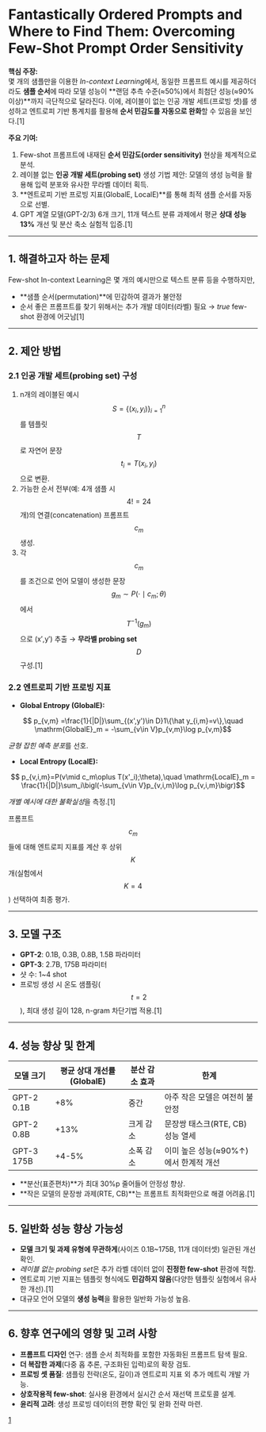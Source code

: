 # Fantastically Ordered Prompts and Where to Find Them: Overcoming Few-Shot Prompt Order Sensitivity

**핵심 주장:**  
몇 개의 샘플만을 이용한 *In-context Learning*에서, 동일한 프롬프트 예시를 제공하더라도 **샘플 순서**에 따라 모델 성능이 **랜덤 추측 수준(≈50%)에서 최첨단 성능(≈90% 이상)**까지 극단적으로 달라진다. 이에, 레이블이 없는 인공 개발 세트(프로빙 셋)를 생성하고 엔트로피 기반 통계치를 활용해 **순서 민감도를 자동으로 완화**할 수 있음을 보인다.[1]

**주요 기여:**  
1. Few-shot 프롬프트에 내재된 **순서 민감도(order sensitivity)** 현상을 체계적으로 분석.  
2. 레이블 없는 **인공 개발 세트(probing set)** 생성 기법 제안: 모델의 생성 능력을 활용해 입력 분포와 유사한 무라벨 데이터 획득.  
3. **엔트로피 기반 프로빙 지표(GlobalE, LocalE)**를 통해 최적 샘플 순서를 자동으로 선별.  
4. GPT 계열 모델(GPT-2/3) 6개 크기, 11개 텍스트 분류 과제에서 평균 **상대 성능 13%** 개선 및 분산 축소 실험적 입증.[1]

***

## 1. 해결하고자 하는 문제  
Few-shot In-context Learning은 몇 개의 예시만으로 텍스트 분류 등을 수행하지만,  
- **샘플 순서(permutation)**에 민감하여 결과가 불안정  
- 순서 좋은 프롬프트를 찾기 위해서는 추가 개발 데이터(라벨) 필요 → *true* few-shot 환경에 어긋남[1]

***

## 2. 제안 방법

### 2.1 인공 개발 세트(probing set) 구성  
1.  n개의 레이블된 예시 $$S=\{(x_i,y_i)\}_{i=1}^n$$를 템플릿 $$T$$로 자연어 문장 $$t_i=T(x_i,y_i)$$으로 변환.  
2.  가능한 순서 전부(예: 4개 샘플 시 $$4!=24$$개)의 연결(concatenation) 프롬프트 $$c_m$$ 생성.  
3.  각 $$c_m$$를 조건으로 언어 모델이 생성한 문장 $$g_m\sim P(\cdot\mid c_m;\theta)$$에서 $$T^{-1}(g_m)$$으로 (x′,y′) 추출 → **무라벨 probing set** $$D$$ 구성.[1]

### 2.2 엔트로피 기반 프로빙 지표  
- **Global Entropy (GlobalE):**  

```math
    p_{v,m} =\frac{1}{|D|}\sum_{(x',y')\in D}1\{\hat y_{i,m}=v\},\quad 
    \mathrm{GlobalE}_m = -\sum_{v\in V}p_{v,m}\log p_{v,m}
```
  
  *균형 잡힌 예측 분포*를 선호.  
- **Local Entropy (LocalE):**  

```math
    p_{v,i,m}=P(v\mid c_m\oplus T(x'_i);\theta),\quad
    \mathrm{LocalE}_m = \frac{1}{|D|}\sum_i\bigl(-\sum_{v\in V}p_{v,i,m}\log p_{v,i,m}\bigr)
```
  
  *개별 예시에 대한 불확실성*을 측정.[1]

프롬프트 $$c_m$$들에 대해 엔트로피 지표를 계산 후 상위 $$K$$개(실험에서 $$K=4$$) 선택하여 최종 평가.

***

## 3. 모델 구조  
- **GPT-2**: 0.1B, 0.3B, 0.8B, 1.5B 파라미터  
- **GPT-3**: 2.7B, 175B 파라미터  
- 샷 수: 1~4 shot  
- 프로빙 생성 시 온도 샘플링($$t=2$$), 최대 생성 길이 128, n-gram 차단기법 적용.[1]

***

## 4. 성능 향상 및 한계  

| 모델 크기    | 평균 상대 개선률 (GlobalE) | 분산 감소 효과 | 한계                                 |
|-------------|--------------------------|---------------|--------------------------------------|
| GPT-2 0.1B  | +8%                      | 중간          | 아주 작은 모델은 여전히 불안정        |
| GPT-2 0.8B  | +13%                     | 크게 감소     | 문장쌍 태스크(RTE, CB) 성능 열세       |
| GPT-3 175B  | +4-5%                    | 소폭 감소     | 이미 높은 성능(≈90%↑)에서 한계적 개선 |

- **분산(표준편차)**가 최대 30%p 줄어들어 안정성 향상.  
- **작은 모델의 문장쌍 과제(RTE, CB)**는 프롬프트 최적화만으로 해결 어려움.[1]

***

## 5. 일반화 성능 향상 가능성  
- **모델 크기 및 과제 유형에 무관하게**(사이즈 0.1B~175B, 11개 데이터셋) 일관된 개선 확인.  
- *레이블 없는 probing set*은 추가 라벨 데이터 없이 **진정한 few-shot** 환경에 적합.  
- 엔트로피 기반 지표는 템플릿 형식에도 **민감하지 않음**(다양한 템플릿 실험에서 유사한 개선).[1]
- 대규모 언어 모델의 **생성 능력**을 활용한 일반화 가능성 높음.

***

## 6. 향후 연구에의 영향 및 고려 사항  
- **프롬프트 디자인** 연구: 샘플 순서 최적화를 포함한 자동화된 프롬프트 탐색 필요.  
- **더 복잡한 과제**(다중 홉 추론, 구조화된 입력)로의 확장 검토.  
- **프로빙 셋 품질**: 샘플링 전략(온도, 길이)과 엔트로피 지표 외 추가 메트릭 개발 가능.  
- **상호작용적 few-shot**: 실사용 환경에서 실시간 순서 재선택 프로토콜 설계.  
- **윤리적 고려**: 생성 프로빙 데이터의 편향 확인 및 완화 전략 마련.

[1](https://ppl-ai-file-upload.s3.amazonaws.com/web/direct-files/attachments/22370781/a2a5d58e-aa1f-41d1-8a22-f4d5c028530d/2104.08786v2.pdf)
